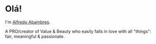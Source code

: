 Olá!
====

I'm [Alfredo Abambres](http://alfredo.abambres.com).

A PRO/creator of Value & Beauty who easily falls in love with all "things": fair, meaningful & passionate.

